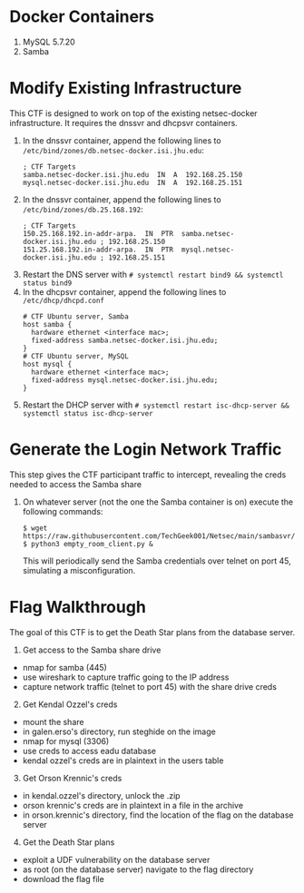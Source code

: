 # Docker Containers
1. MySQL 5.7.20
2. Samba

# Modify Existing Infrastructure
This CTF is designed to work on top of the existing netsec-docker infrastructure. It requires the dnssvr and dhcpsvr containers.
1. In the dnssvr container, append the following lines to ```/etc/bind/zones/db.netsec-docker.isi.jhu.edu```:
   ```
   ; CTF Targets
   samba.netsec-docker.isi.jhu.edu  IN  A  192.168.25.150
   mysql.netsec-docker.isi.jhu.edu  IN  A  192.168.25.151
   ```
2. In the dnssvr container, append the following lines to ```/etc/bind/zones/db.25.168.192```:
   ```
   ; CTF Targets
   150.25.168.192.in-addr-arpa.  IN  PTR  samba.netsec-docker.isi.jhu.edu ; 192.168.25.150
   151.25.168.192.in-addr-arpa.  IN  PTR  mysql.netsec-docker.isi.jhu.edu ; 192.168.25.151
   ```
3. Restart the DNS server with ```# systemctl restart bind9 && systemctl status bind9```
4. In the dhcpsvr container, append the following lines to ```/etc/dhcp/dhcpd.conf```
   ```
   # CTF Ubuntu server, Samba
   host samba {
     hardware ethernet <interface mac>;
     fixed-address samba.netsec-docker.isi.jhu.edu;
   }
   # CTF Ubuntu server, MySQL
   host mysql {
     hardware ethernet <interface mac>;
     fixed-address mysql.netsec-docker.isi.jhu.edu;
   }
   ```
5. Restart the DHCP server with ```# systemctl restart isc-dhcp-server && systemctl status isc-dhcp-server```
# Generate the Login Network Traffic
This step gives the CTF participant traffic to intercept, revealing the creds needed to access the Samba share
1. On whatever server (not the one the Samba container is on) execute the following commands:
    ```
    $ wget https://raw.githubusercontent.com/TechGeek001/Netsec/main/sambasvr/Client/empty_room_client.py
    $ python3 empty_room_client.py &
    ```
   This will periodically send the Samba credentials over telnet on port 45, simulating a misconfiguration.
# Flag Walkthrough
The goal of this CTF is to get the Death Star plans from the database server.
1. Get access to the Samba share drive
  * nmap for samba (445)
  * use wireshark to capture traffic going to the IP address
  * capture network traffic (telnet to port 45) with the share drive creds
2. Get Kendal Ozzel's creds
  * mount the share
  * in galen.erso's directory, run steghide on the image
  * nmap for mysql (3306)
  * use creds to access eadu database
  * kendal ozzel's creds are in plaintext in the users table
3. Get Orson Krennic's creds
  * in kendal.ozzel's directory, unlock the .zip
  * orson krennic's creds are in plaintext in a file in the archive
  * in orson.krennic's directory, find the location of the flag on the database server
4. Get the Death Star plans
  * exploit a UDF vulnerability on the database server
  * as root (on the database server) navigate to the flag directory
  * download the flag file

